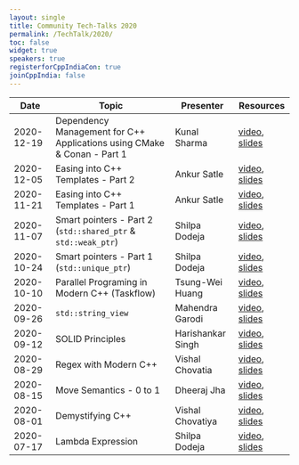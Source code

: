 ```yaml
---
layout: single
title: Community Tech-Talks 2020
permalink: /TechTalk/2020/
toc: false
widget: true
speakers: true
registerforCppIndiaCon: true
joinCppIndia: false
---
```

| Date |  Topic  | Presenter | Resources |
|---|---|---|---|
| 2020-12-19 |  Dependency Management for C++ Applications using CMake & Conan - Part 1  | Kunal Sharma | [video](https://youtu.be/cwg886syRcU), [slides](https://github.com/CppIndia-UserGroup/CppIndia-SessionDocuments/tree/master/19-12-2020) |
| 2020-12-05 |  Easing into C++ Templates - Part 2  | Ankur Satle | [video](https://youtu.be/nPzAETndc6s), [slides](https://github.com/CppIndia-UserGroup/CppIndia-SessionDocuments/tree/master/05-12-2020) |
| 2020-11-21 |  Easing into C++ Templates - Part 1  | Ankur Satle | [video](https://youtu.be/70j-F20W6Mo), [slides](https://github.com/CppIndia-UserGroup/CppIndia-SessionDocuments/tree/master/21-11-2020) |
| 2020-11-07 |  Smart pointers - Part 2 (`std::shared_ptr` & `std::weak_ptr`)  | Shilpa Dodeja | [video](https://youtu.be/NrGrIAOg3Kk), [slides](https://github.com/CppIndia-UserGroup/CppIndia-SessionDocuments/tree/master/07-11-2020) |
| 2020-10-24 |  Smart pointers - Part 1 (`std::unique_ptr`)  | Shilpa Dodeja | [video](https://youtu.be/BZQX0vW3It4), [slides](https://github.com/CppIndia-UserGroup/CppIndia-SessionDocuments/tree/master/24-10-2020) |
| 2020-10-10 |  Parallel Programing in Modern C++ (Taskflow)  | Tsung-Wei Huang | [video](https://youtu.be/BRt3KQTCA2w), [slides](https://github.com/CppIndia-UserGroup/CppIndia-SessionDocuments/tree/master/10-10-2020) |
| 2020-09-26 | `std::string_view` | Mahendra Garodi | [video](https://youtu.be/xJ7Y5zdBi8U), [slides](https://github.com/CppIndia-UserGroup/CppIndia-SessionDocuments/tree/master/26-09-2020) |
| 2020-09-12 | SOLID Principles | Harishankar Singh | [video](https://youtu.be/fda77bHlOmk), [slides](https://github.com/CppIndia-UserGroup/CppIndia-SessionDocuments/blob/master/12-09-2020) |
| 2020-08-29 | Regex with Modern C++ | Vishal Chovatia | [video](https://youtu.be/OXPALxWVbCA), [slides](https://github.com/CppIndia-UserGroup/CppIndia-SessionDocuments/tree/master/29-08-2020) |
| 2020-08-15 | Move Semantics - 0 to 1 | Dheeraj Jha | [video](https://youtu.be/QH_9CBKoDTA), [slides](https://github.com/CppIndia-UserGroup/CppIndia-SessionDocuments/tree/master/15-08-2020) |
| 2020-08-01 | Demystifying C++ | Vishal Chovatiya | [video](https://youtu.be/Ev65lLpns7I), [slides](https://github.com/CppIndia-UserGroup/CppIndia-SessionDocuments/blob/master/01-08-2020) |
| 2020-07-17 | Lambda Expression | Shilpa Dodeja | [video](https://youtu.be/p6nCp-mx3Lk), [slides](https://github.com/CppIndia-UserGroup/CppIndia-SessionDocuments/blob/master/17-07-2020) |




<pre>



</pre>